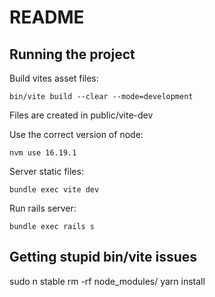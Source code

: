 # README

## Running the project

Build vites asset files:

  `bin/vite build --clear --mode=development`

Files are created in public/vite-dev

Use the correct version of node:

  `nvm use 16.19.1`

Server static files:

  `bundle exec vite dev`

Run rails server:

  `bundle exec rails s`

## Getting stupid bin/vite issues

sudo n stable
rm -rf node_modules/
yarn install

